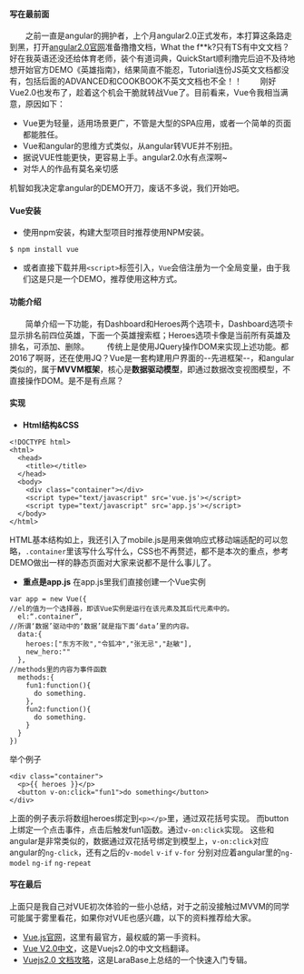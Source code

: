 #### 写在最前面
　　之前一直是angular的拥护者，上个月angular2.0正式发布，本打算这条路走到黑，打开[angular2.0官网](https://angular.io/)准备撸撸文档，What the f**k?只有TS有中文文档？好在我英语还没还给体育老师，装个有道词典，QuickStart顺利撸完后迫不及待地想开始官方DEMO《英雄指南》，结果简直不能忍，Tutorial连份JS英文文档都没有，包括后面的ADVANCED和COOKBOOK不英文文档也不全！！
　　刚好Vue2.0也发布了，趁着这个机会干脆就转战Vue了。目前看来，Vue令我相当满意，原因如下：
- Vue更为轻量，适用场景更广，不管是大型的SPA应用，或者一个简单的页面都能胜任。
- Vue和angular的思维方式类似，从angular转VUE并不别扭。
- 据说VUE性能更快，更容易上手。angular2.0水有点深啊~
- 对华人的作品有莫名亲切感

机智如我决定拿angular的DEMO开刀，废话不多说，我们开始吧。

#### Vue安装
- 使用npm安装，构建大型项目时推荐使用NPM安装。
```
$ npm install vue
```
- 或者直接下载并用`<script>`标签引入，`Vue`会倍注册为一个全局变量，由于我们这是只是一个DEMO，推荐使用这种方式。

#### 功能介绍
　　简单介绍一下功能，有Dashboard和Heroes两个选项卡，Dashboard选项卡显示排名前四位英雄，下面一个英雄搜索框；Heroes选项卡像是当前所有英雄及排名，可添加、删除。
　　传统上是使用JQuery操作DOM来实现上述功能。都2016了啊哥，还在使用JQ？Vue是一套构建用户界面的--先进框架--，和angular类似的，属于**MVVM框架**，核心是**数据驱动模型**，即通过数据改变视图模型，不直接操作DOM。是不是有点屌？

#### 实现
- **Html结构&CSS**
```
<!DOCTYPE html>
<html>
  <head>
    <title></title>
  </head>
  <body>
    <div class="container"></div>
    <script type="text/javascript" src='vue.js'></script>
    <script type="text/javascript" src='app.js'></script>
  </body>
</html>
```
HTML基本结构如上，我还引入了mobile.js是用来做响应式移动端适配的可以忽略，`.container`里该写什么写什么，CSS也不再赘述，都不是本次的重点，参考DEMO做出一样的静态页面对大家来说都不是什么事儿了。

- **重点是app.js**
在app.js里我们直接创建一个Vue实例
```
var app = new Vue({
//el的值为一个选择器，即该Vue实例是运行在该元素及其后代元素中的。
  el:“.container”,
//所谓‘数据’驱动中的‘数据’就是指下面‘data’里的内容。  
  data:{
    heroes:["东方不败","令狐冲","张无忌","赵敏"],
    new_hero:""
  },
//methods里的内容为事件函数
  methods:{
    fun1:function(){
	  do something.
	},
	fun2:function(){
	  do something.
	}
  }
})
```

举个例子
```
<div class="container">
  <p>{{ heroes }}</p>
  <button v-on:click="fun1">do something</button>
</div>
```

上面的例子表示将数组heroes绑定到`<p></p>`里，通过双花括号实现。
而button上绑定一个点击事件，点击后触发fun1函数。通过`v-on:click`实现。
这些和angular是非常类似的，数据通过双花括号绑定到模型上，`v-on:click`对应angular的`ng-click`，还有之后的`v-model` `v-if` `v-for`
分别对应着angular里的`ng-model` `ng-if` `ng-repeat`

#### 写在最后
上面只是我自己对VUE初次体验的一些小总结，对于之前没接触过MVVM的同学可能属于雾里看花，如果你对VUE也感兴趣，以下的资料推荐给大家。
- [Vue.js官网](http://vuejs.org/)，这里有最官方，最权威的第一手资料。
- [Vue V2.0中文](http://vuefe.cn/)，这是Vuejs2.0的中文文档翻译。
- [Vuejs2.0 文档攻略](http://larabase.com/collection/2/post/108)，这是LaraBase上总结的一个快速入门专辑。